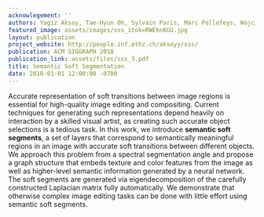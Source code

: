 ```yaml
---
acknowlegement: ''
authors: Yagiz Aksoy, Tae-Hyun Oh, Sylvain Paris, Marc Pollefeys, Wojciech Matusik
featured_image: assets/images/sss_itok=RWEkn6GU.jpg
layout: publication
project_website: http://people.inf.ethz.ch/aksoyy/sss/
publication: ACM SIGGRAPH 2018
publication_link: assets/files/sss_3.pdf
title: Semantic Soft Segmentation
date: 2018-01-01 12:00:00 -0700
---
```


Accurate representation of soft transitions between image regions is essential for high-quality image editing and compositing. Current techniques for generating such representations depend heavily on interaction by a skilled visual artist, as creating such accurate object selections is a tedious task. In this work, we introduce **semantic soft segments**, a set of layers that correspond to semantically meaningful regions in an image with accurate soft transitions between different objects. We approach this problem from a spectral segmentation angle and propose a graph structure that embeds texture and color features from the image as well as higher-level semantic information generated by a neural network. The soft segments are generated via eigendecomposition of the carefully constructed Laplacian matrix fully automatically. We demonstrate that otherwise complex image editing tasks can be done with little effort using semantic soft segments.